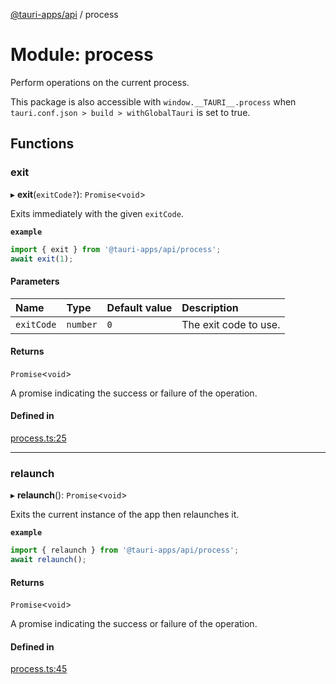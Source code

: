 [@tauri-apps/api](../README.md) / process

# Module: process

Perform operations on the current process.

This package is also accessible with `window.__TAURI__.process` when `tauri.conf.json > build > withGlobalTauri` is set to true.

## Functions

### exit

▸ **exit**(`exitCode?`): `Promise`<`void`\>

Exits immediately with the given `exitCode`.

**`example`**
```typescript
import { exit } from '@tauri-apps/api/process';
await exit(1);
```

#### Parameters

| Name | Type | Default value | Description |
| :------ | :------ | :------ | :------ |
| `exitCode` | `number` | `0` | The exit code to use. |

#### Returns

`Promise`<`void`\>

A promise indicating the success or failure of the operation.

#### Defined in

[process.ts:25](https://github.com/tauri-apps/tauri/blob/1b58174/tooling/api/src/process.ts#L25)

___

### relaunch

▸ **relaunch**(): `Promise`<`void`\>

Exits the current instance of the app then relaunches it.

**`example`**
```typescript
import { relaunch } from '@tauri-apps/api/process';
await relaunch();
```

#### Returns

`Promise`<`void`\>

A promise indicating the success or failure of the operation.

#### Defined in

[process.ts:45](https://github.com/tauri-apps/tauri/blob/1b58174/tooling/api/src/process.ts#L45)
